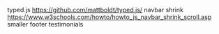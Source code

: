 typed.js https://github.com/mattboldt/typed.js/
navbar shrink https://www.w3schools.com/howto/howto_js_navbar_shrink_scroll.asp
smaller footer
testimonials
